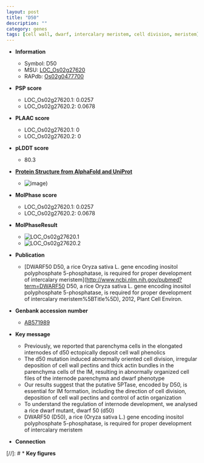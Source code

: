 ```yaml
---
layout: post
title: "D50"
description: ""
category: genes
tags: [cell wall, dwarf, intercalary meristem, cell division, meristem]
---
```


* **Information**  
    + Symbol: D50  
    + MSU: [LOC_Os02g27620](http://rice.plantbiology.msu.edu/cgi-bin/ORF_infopage.cgi?orf=LOC_Os02g27620)  
    + RAPdb: [Os02g0477700](http://rapdb.dna.affrc.go.jp/viewer/gbrowse_details/irgsp1?name=Os02g0477700)  

* **PSP score**  
    + LOC_Os02g27620.1: 0.0257 
    + LOC_Os02g27620.2: 0.0678 

* **PLAAC score**  
    + LOC_Os02g27620.1: 0 
    + LOC_Os02g27620.2: 0 

* **pLDDT score**
    + 80.3

* **[Protein Structure from AlphaFold and UniProt](https://www.uniprot.org/uniprotkb/Q0E180/entry#structure)**
    + ![image](https://ricepsp.github.io/images/Q0/AF-Q0E180-F1.png))

* **MolPhase score**
    + LOC_Os02g27620.1: 0.0257
    + LOC_Os02g27620.2: 0.0678

* **MolPhaseResult**
    + ![LOC_Os02g27620.1](https://ricepsp.github.io/pictures/LOC_Os02g/LOC_Os02g27620.1.png)
    + ![LOC_Os02g27620.2](https://ricepsp.github.io/pictures/LOC_Os02g/LOC_Os02g27620.2.png)

* **Publication**  
    + [DWARF50 D50, a rice Oryza sativa L. gene encoding inositol polyphosphate 5-phosphatase, is required for proper development of intercalary meristem](http://www.ncbi.nlm.nih.gov/pubmed?term=DWARF50 D50, a rice Oryza sativa L. gene encoding inositol polyphosphate 5-phosphatase, is required for proper development of intercalary meristem%5BTitle%5D), 2012, Plant Cell Environ.

* **Genbank accession number**  
    + [AB571989](http://www.ncbi.nlm.nih.gov/nuccore/AB571989)

* **Key message**  
    + Previously, we reported that parenchyma cells in the elongated internodes of d50 ectopically deposit cell wall phenolics
    + The d50 mutation induced abnormally oriented cell division, irregular deposition of cell wall pectins and thick actin bundles in the parenchyma cells of the IM, resulting in abnormally organized cell files of the internode parenchyma and dwarf phenotype
    + Our results suggest that the putative 5PTase, encoded by D50, is essential for IM formation, including the direction of cell division, deposition of cell wall pectins and control of actin organization
    + To understand the regulation of internode development, we analysed a rice dwarf mutant, dwarf 50 (d50)
    + DWARF50 (D50), a rice (Oryza sativa L.) gene encoding inositol polyphosphate 5-phosphatase, is required for proper development of intercalary meristem

* **Connection**  

[//]: # * **Key figures**  


